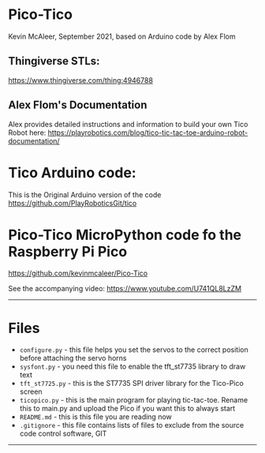 # Pico-Tico
Kevin McAleer, September 2021, based on Arduino code by Alex Flom

## Thingiverse STLs:
<https://www.thingiverse.com/thing:4946788>

## Alex Flom's Documentation
Alex provides detailed instructions and information to build your own Tico Robot here:
<https://playrobotics.com/blog/tico-tic-tac-toe-arduino-robot-documentation/>

# Tico Arduino code:
This is the Original Arduino version of the code
<https://github.com/PlayRoboticsGit/tico>

# Pico-Tico MicroPython code fo the Raspberry Pi Pico
<https://github.com/kevinmcaleer/Pico-Tico>

See the accompanying video:
<https://www.youtube.com/U741QL8LzZM>

---

# Files
- `configure.py` - this file helps you set the servos to the correct position before attaching the servo horns
- `sysfont.py` - you need this file to enable the tft_st7735 library to draw text
- `tft_st7725.py` - this is the ST7735 SPI driver library for the Tico-Pico screen
- `ticopico.py` - this is the main program for playing tic-tac-toe. Rename this to main.py and upload the Pico if you want this to always start
- `README.md` - this is this file you are reading now
- `.gitignore` - this file contains lists of files to exclude from the source code control software, GIT

---